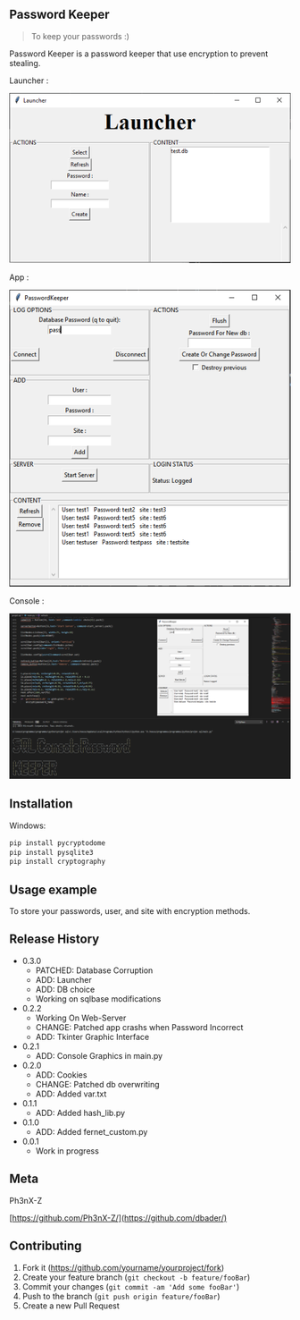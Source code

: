 ## Password Keeper
> To keep your passwords :)

Password Keeper is a password keeper that use encryption to prevent stealing.

Launcher :

![](launcher.png)

App :

![](header1.png)

Console :

![](header2.png)
## Installation

Windows:

```sh
pip install pycryptodome
pip install pysqlite3
pip install cryptography
```

## Usage example

To store your passwords, user, and site with encryption methods.


## Release History
* 0.3.0
    * PATCHED: Database Corruption
    * ADD: Launcher
    * ADD: DB choice
    * Working on sqlbase modifications
* 0.2.2
    * Working On Web-Server
    * CHANGE: Patched app crashs when Password Incorrect
    * ADD: Tkinter Graphic Interface
* 0.2.1
    * ADD: Console Graphics in main.py
* 0.2.0
    * ADD: Cookies
    * CHANGE: Patched db overwriting
    * ADD: Added var.txt
* 0.1.1
    * ADD: Added hash_lib.py
* 0.1.0
    * ADD: Added fernet_custom.py
* 0.0.1
    * Work in progress

## Meta

Ph3nX-Z

[https://github.com/Ph3nX-Z/](https://github.com/dbader/)

## Contributing

1. Fork it (<https://github.com/yourname/yourproject/fork>)
2. Create your feature branch (`git checkout -b feature/fooBar`)
3. Commit your changes (`git commit -am 'Add some fooBar'`)
4. Push to the branch (`git push origin feature/fooBar`)
5. Create a new Pull Request
